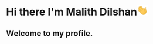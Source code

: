 <h1>Hi there I'm Malith Dilshan<img src="https://raw.githubusercontent.com/ABSphreak/ABSphreak/master/gifs/Hi.gif" width="30px"> </>
<h2>Welcome to my profile.</>


<p> <img src"https://github.com/Malith-19/Malith-19/blob/main/animation.gif"/> </>


 
